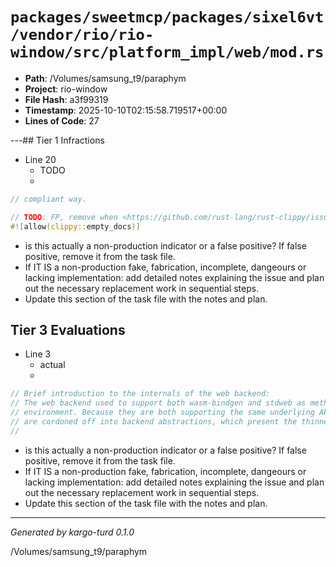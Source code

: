 # `packages/sweetmcp/packages/sixel6vt/vendor/rio/rio-window/src/platform_impl/web/mod.rs`

- **Path**: /Volumes/samsung_t9/paraphym
- **Project**: rio-window
- **File Hash**: a3f99319  
- **Timestamp**: 2025-10-10T02:15:58.719517+00:00  
- **Lines of Code**: 27

---## Tier 1 Infractions 


- Line 20
  - TODO
  - 

```rust
// compliant way.

// TODO: FP, remove when <https://github.com/rust-lang/rust-clippy/issues/12377> is fixed.
#![allow(clippy::empty_docs)]

```

- is this actually a non-production indicator or a false positive? If false positive, remove it from the task file.
- If IT IS a non-production fake, fabrication, incomplete, dangeours or lacking implementation: add detailed notes explaining the issue and plan out the necessary replacement work in sequential steps. 
- Update this section of the task file with the notes and plan.

## Tier 3 Evaluations


- Line 3
  - actual
  - 

```rust
// Brief introduction to the internals of the web backend:
// The web backend used to support both wasm-bindgen and stdweb as methods of binding to the
// environment. Because they are both supporting the same underlying APIs, the actual web bindings
// are cordoned off into backend abstractions, which present the thinnest unifying layer possible.
//
```

- is this actually a non-production indicator or a false positive? If false positive, remove it from the task file.
- If IT IS a non-production fake, fabrication, incomplete, dangeours or lacking implementation: add detailed notes explaining the issue and plan out the necessary replacement work in sequential steps. 
- Update this section of the task file with the notes and plan.

---

*Generated by kargo-turd 0.1.0*

/Volumes/samsung_t9/paraphym